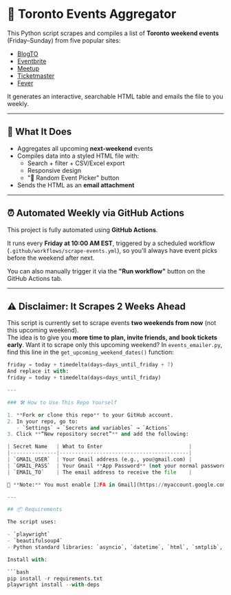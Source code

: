 # 🎉 Toronto Events Aggregator

This Python script scrapes and compiles a list of **Toronto weekend events** (Friday–Sunday) from five popular sites:

- [BlogTO](https://www.blogto.com/events/)
- [Eventbrite](https://www.eventbrite.ca/)
- [Meetup](https://www.meetup.com/)
- [Ticketmaster](https://www.ticketmaster.ca/)
- [Fever](https://feverup.com/toronto)

It generates an interactive, searchable HTML table and emails the file to you weekly.

---

## 🧠 What It Does

- Aggregates all upcoming **next-weekend** events
- Compiles data into a styled HTML file with:
  - Search + filter + CSV/Excel export
  - Responsive design
  - "🎲 Random Event Picker" button
- Sends the HTML as an **email attachment**

---

## ⏰ Automated Weekly via GitHub Actions

This project is fully automated using **GitHub Actions**.

It runs every **Friday at 10:00 AM EST**, triggered by a scheduled workflow (`.github/workflows/scrape-events.yml`), so you'll always have event picks before the weekend after next.

You can also manually trigger it via the **"Run workflow"** button on the GitHub Actions tab.

---

## ⚠️ Disclaimer:  It Scrapes 2 Weeks Ahead

This script is currently set to scrape events **two weekends from now** (not this upcoming weekend).  
The idea is to give you **more time to plan, invite friends, and book tickets early**.
Want it to scrape only this upcoming weekend?
In `events_emailer.py`, find this line in the `get_upcoming_weekend_dates()` function:
```python
friday = today + timedelta(days=days_until_friday + 7)
And replace it with:
friday = today + timedelta(days=days_until_friday)

---

### 🛠️ How to Use This Repo Yourself

1. **Fork or clone this repo** to your GitHub account.
2. In your repo, go to:
   - `Settings` → `Secrets and variables` → `Actions`
3. Click **“New repository secret”** and add the following:

| Secret Name   | What to Enter                            |
|---------------|------------------------------------------|
| `GMAIL_USER`  | Your Gmail address (e.g., you@gmail.com) |
| `GMAIL_PASS`  | Your Gmail **App Password** (not your normal password) |
| `EMAIL_TO`    | The email address to receive the file    |

📌 **Note:** You must enable [2FA in Gmail](https://myaccount.google.com/security) and create an [App Password](https://myaccount.google.com/apppasswords).

---

## 📦 Requirements

The script uses:

- `playwright`
- `beautifulsoup4`
- Python standard libraries: `asyncio`, `datetime`, `html`, `smtplib`, `email`

Install with:

```bash
pip install -r requirements.txt
playwright install --with-deps


